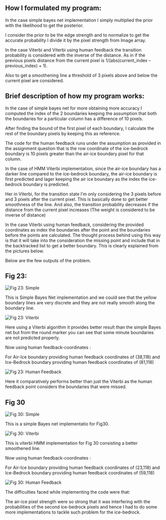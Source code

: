 ## How I formulated my program:

In the case simple bayes net implementation I simply multiplied the prior with the likelihood to get the posterior.

I consider the prior to be the edge strength and to normalize to get the accurate probability I divide it by the pixel strength from Image array.

In the case Viterbi and Viterbi using human feedback the transition probability is considered with the inverse of the distance. As in if the previous pixels distance from the current pixel is 1/(abs(current_index – previous_index) + 1). 

Also to get a smoothening line a threshold of 3 pixels above and below the current pixel are considered.




## Brief description of how my program works:

In the case of simple bayes net for more obtaining more accuracy I computed the index of the 2 boundaries keeping the assumption that both the boundaries for a particular column has a difference of 10 pixels. 

After finding the bound of the first pixel of each boundary, I calculate the rest of the boundary pixels by keeping this as reference.


The code for the human feedback runs under the assumption as provided in the assignment question that is the row coordinate of the ice-bedrock boundary is 10 pixels greater than the air-ice boundary pixel for that column.

In the case of HMM Viterbi implementation, since the air-ice boundary has a darker line compared to the ice-bedrock boundary, the air-ice boundary is first predicted and lager keeping the air ice boundary as the index the ice-bedrock boundary is predicted.

Her in Viterbi, for the transition state I’m only considering the 3 pixels before and 3 pixels after the current pixel. This is basically done to get better smoothness of the line. And also, the transition probability decreases if the distance from the current pixel increases (The weight is considered to be inverse of distance)

In the case Viterbi using human feedback, considering the provided coordinates as index the boundaries after the point and the boundaries before the points are calculated. The thought process behind using this way is that it will take into the consideration the missing point and include that in the backtracked list to get a better boundary. This is clearly explained from the pictures below.



Below are the few outputs of the problem.

## Fig 23:

![Fig 23: Simple](Fig23_simple.png)

This is Simple Bayes Net implementation and we could see that the yellow boundary lines are very discrete and they are not really smooth along the boundary line.

![Fig 23: Viterbi](Fig23_viterbi.png)

Here using a Viterbi algorithm it provides better result than the simple Bayes net but from the round marker you can see that some minute boundaries are not predicted properly.

Now using human feedback-coordinates :

For Air-Ice boundary providing human feedback coordinates of (38,118) and Ice-Bedrock boundary providing human feedback coordinates of (81,118)


![Fig 23: Human Feedback](Fig23_human_feedback.png)

Here it comparatively performs better than just the Viterbi as the human feedback point considers the boundaries that were missed.

## Fig 30

![Fig 30: Simple](Fig30_simple.png)

This is a simple Bayes net implementatio for Fig30.

![Fig 30: Viterbi](Fig30_viterbi.png)

This is viterbi HMM  implementation for Fig 30 consisting a better smoothened line.

Now using human feedback-coordinates :

For Air-Ice boundary providing human feedback coordinates of (23,118) and Ice-Bedrock boundary providing human feedback coordinates of (59,118)


![Fig 30: Human Feedback](Fig30_human_feedback.png)

The difficulties faced while implementing the code were that:

The air-ice pixel strength were so strong that it was interfering with the probabilities of the second ice-bedrock pixels and hence I had to do some more implementations to tackle such problem for the ice-bedrock.


   


